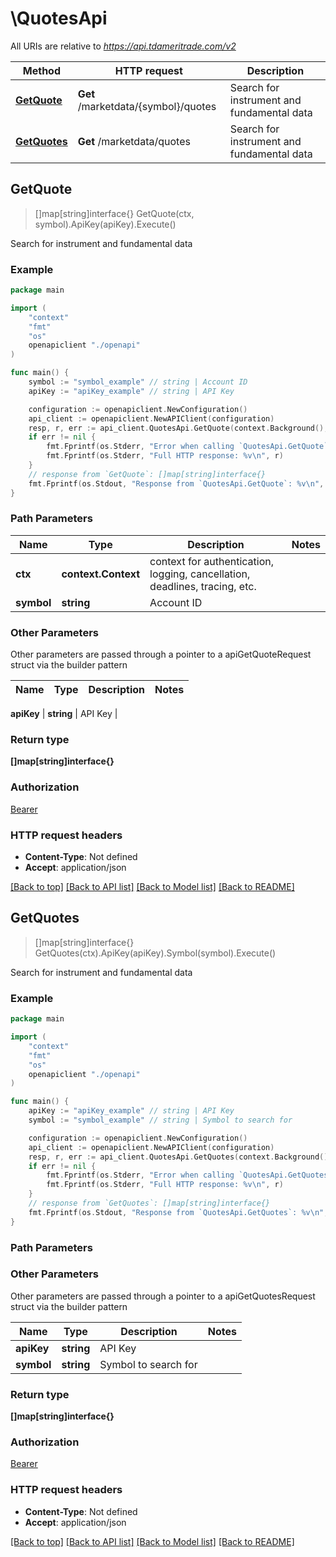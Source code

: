 # \QuotesApi

All URIs are relative to *https://api.tdameritrade.com/v2*

Method | HTTP request | Description
------------- | ------------- | -------------
[**GetQuote**](QuotesApi.md#GetQuote) | **Get** /marketdata/{symbol}/quotes | Search for instrument and fundamental data
[**GetQuotes**](QuotesApi.md#GetQuotes) | **Get** /marketdata/quotes | Search for instrument and fundamental data



## GetQuote

> []map[string]interface{} GetQuote(ctx, symbol).ApiKey(apiKey).Execute()

Search for instrument and fundamental data



### Example

```go
package main

import (
    "context"
    "fmt"
    "os"
    openapiclient "./openapi"
)

func main() {
    symbol := "symbol_example" // string | Account ID
    apiKey := "apiKey_example" // string | API Key

    configuration := openapiclient.NewConfiguration()
    api_client := openapiclient.NewAPIClient(configuration)
    resp, r, err := api_client.QuotesApi.GetQuote(context.Background(), symbol).ApiKey(apiKey).Execute()
    if err != nil {
        fmt.Fprintf(os.Stderr, "Error when calling `QuotesApi.GetQuote``: %v\n", err)
        fmt.Fprintf(os.Stderr, "Full HTTP response: %v\n", r)
    }
    // response from `GetQuote`: []map[string]interface{}
    fmt.Fprintf(os.Stdout, "Response from `QuotesApi.GetQuote`: %v\n", resp)
}
```

### Path Parameters


Name | Type | Description  | Notes
------------- | ------------- | ------------- | -------------
**ctx** | **context.Context** | context for authentication, logging, cancellation, deadlines, tracing, etc.
**symbol** | **string** | Account ID | 

### Other Parameters

Other parameters are passed through a pointer to a apiGetQuoteRequest struct via the builder pattern


Name | Type | Description  | Notes
------------- | ------------- | ------------- | -------------

 **apiKey** | **string** | API Key | 

### Return type

**[]map[string]interface{}**

### Authorization

[Bearer](../README.md#Bearer)

### HTTP request headers

- **Content-Type**: Not defined
- **Accept**: application/json

[[Back to top]](#) [[Back to API list]](../README.md#documentation-for-api-endpoints)
[[Back to Model list]](../README.md#documentation-for-models)
[[Back to README]](../README.md)


## GetQuotes

> []map[string]interface{} GetQuotes(ctx).ApiKey(apiKey).Symbol(symbol).Execute()

Search for instrument and fundamental data



### Example

```go
package main

import (
    "context"
    "fmt"
    "os"
    openapiclient "./openapi"
)

func main() {
    apiKey := "apiKey_example" // string | API Key
    symbol := "symbol_example" // string | Symbol to search for

    configuration := openapiclient.NewConfiguration()
    api_client := openapiclient.NewAPIClient(configuration)
    resp, r, err := api_client.QuotesApi.GetQuotes(context.Background()).ApiKey(apiKey).Symbol(symbol).Execute()
    if err != nil {
        fmt.Fprintf(os.Stderr, "Error when calling `QuotesApi.GetQuotes``: %v\n", err)
        fmt.Fprintf(os.Stderr, "Full HTTP response: %v\n", r)
    }
    // response from `GetQuotes`: []map[string]interface{}
    fmt.Fprintf(os.Stdout, "Response from `QuotesApi.GetQuotes`: %v\n", resp)
}
```

### Path Parameters



### Other Parameters

Other parameters are passed through a pointer to a apiGetQuotesRequest struct via the builder pattern


Name | Type | Description  | Notes
------------- | ------------- | ------------- | -------------
 **apiKey** | **string** | API Key | 
 **symbol** | **string** | Symbol to search for | 

### Return type

**[]map[string]interface{}**

### Authorization

[Bearer](../README.md#Bearer)

### HTTP request headers

- **Content-Type**: Not defined
- **Accept**: application/json

[[Back to top]](#) [[Back to API list]](../README.md#documentation-for-api-endpoints)
[[Back to Model list]](../README.md#documentation-for-models)
[[Back to README]](../README.md)

